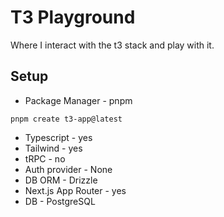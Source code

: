 # T3 Playground

Where I interact with the t3 stack and play with it.

## Setup

- Package Manager - pnpm

`pnpm create t3-app@latest`

- Typescript - yes
- Tailwind - yes
- tRPC - no
- Auth provider - None
- DB ORM - Drizzle
- Next.js App Router - yes
- DB - PostgreSQL
